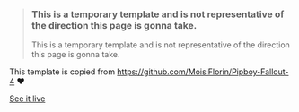 > ### This is a temporary template and is not representative of the direction this page is gonna take.
> This is a temporary template and is not representative of the direction this page is gonna take. 

This template is copied from https://github.com/MoisiFlorin/Pipboy-Fallout-4 ♥

[See it live](https://krokette.github.io/)
